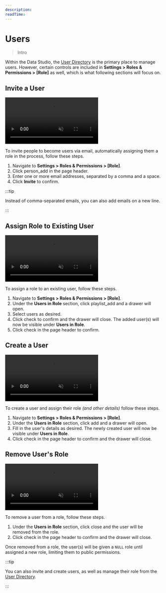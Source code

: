 ```yaml
---
description:
readTime:
---
```


# Users

> Intro

<!--
:::tip Before you Begin



:::

:::tip Learn More



:::
-->

Within the Data Studio, the [User Directory](/app/user-directory.md) is the primary place to manage users. However,
certain controls are included in **Settings > Roles & Permissions > [Role]** as well, which is what following sections
will focus on.

## Invite a User

<video title="Invite a User" autoplay playsinline muted loop controls>
	<source src="https://cdn.directus.io/" type="video/mp4" />
</video>

To invite people to become users via email, automatically assigning them a role in the process, follow these steps.

1. Navigate to **Settings > Roles & Permissions > [Role]**.
2. Click <span mi btn muted>person_add</span> in the page header.
3. Enter one or more email addresses, separated by a comma and a space.
4. Click **Invite** to confirm.

:::tip

Instead of comma-separated emails, you can also add emails on a new line.

:::

## Assign Role to Existing User

<video title="Add an Existing User" autoplay playsinline muted loop controls>
	<source src="https://cdn.directus.io/" type="video/mp4" />
</video>

To assign a role to an existing user, follow these steps.

1. Navigate to **Settings > Roles & Permissions > [Role]**.
2. Under the **Users in Role** section, click <span mi btn muted>playlist_add</span> and a drawer will open.
3. Select users as desired.
4. Click <span mi btn>check</span> to confirm and the drawer will close. The added user(s) will now be visible under
   **Users in Role**.
5. Click <span mi btn>check</span> in the page header to confirm.

## Create a User

<video title="Create a User" autoplay playsinline muted loop controls>
	<source src="https://cdn.directus.io/" type="video/mp4" />
</video>

To create a user and assign their role _(and other details)_ follow these steps.

1. Navigate to **Settings > Roles & Permissions > [Role]**.
2. Under the **Users in Role** section, click <span mi btn>add</span> and a drawer will open.
3. Fill in the user's details as desired. The newly created user will now be visible under **Users in Role**.
4. Click <span mi btn>check</span> in the page header to confirm and the drawer will close.

## Remove User's Role

<video title="Remove User from Role" autoplay playsinline muted loop controls>
	<source src="https://cdn.directus.io/" type="video/mp4" />
</video>

To remove a user from a role, follow these steps.

1. Under the **Users in Role** section, click <span mi icon dngr>close</span> and the user will be removed from the
   role.
2. Click <span mi btn>check</span> in the page header to confirm and the drawer will close.

Once removed from a role, the user(s) will be given a `NULL` role until assigned a new role, limiting them to public
permissions.

:::tip

You can also invite and create users, as well as manage their role from the [User Directory](/app/user-directory.md).

:::
